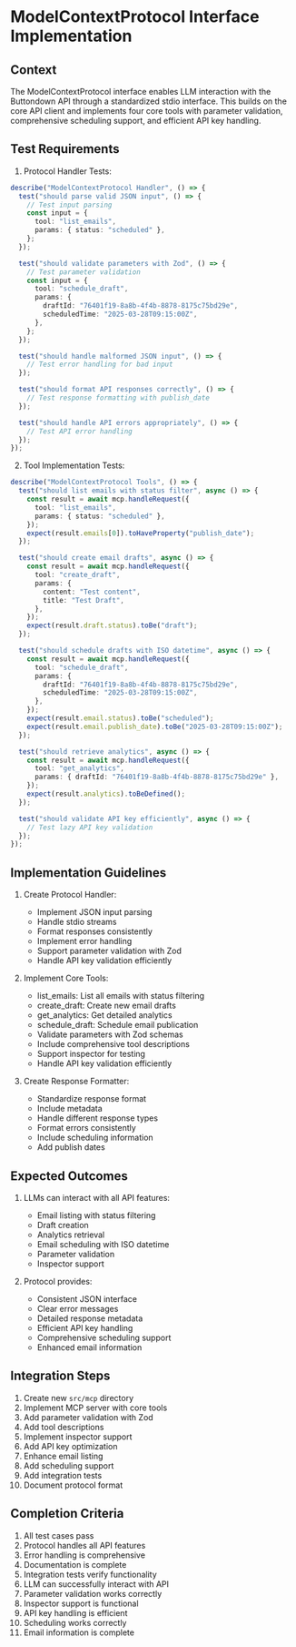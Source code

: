 # ModelContextProtocol Interface Implementation

## Context

The ModelContextProtocol interface enables LLM interaction with the Buttondown API through a standardized stdio interface. This builds on the core API client and implements four core tools with parameter validation, comprehensive scheduling support, and efficient API key handling.

## Test Requirements

1. Protocol Handler Tests:

```typescript
describe("ModelContextProtocol Handler", () => {
  test("should parse valid JSON input", () => {
    // Test input parsing
    const input = {
      tool: "list_emails",
      params: { status: "scheduled" },
    };
  });

  test("should validate parameters with Zod", () => {
    // Test parameter validation
    const input = {
      tool: "schedule_draft",
      params: {
        draftId: "76401f19-8a8b-4f4b-8878-8175c75bd29e",
        scheduledTime: "2025-03-28T09:15:00Z",
      },
    };
  });

  test("should handle malformed JSON input", () => {
    // Test error handling for bad input
  });

  test("should format API responses correctly", () => {
    // Test response formatting with publish_date
  });

  test("should handle API errors appropriately", () => {
    // Test API error handling
  });
});
```

2. Tool Implementation Tests:

```typescript
describe("ModelContextProtocol Tools", () => {
  test("should list emails with status filter", async () => {
    const result = await mcp.handleRequest({
      tool: "list_emails",
      params: { status: "scheduled" },
    });
    expect(result.emails[0]).toHaveProperty("publish_date");
  });

  test("should create email drafts", async () => {
    const result = await mcp.handleRequest({
      tool: "create_draft",
      params: {
        content: "Test content",
        title: "Test Draft",
      },
    });
    expect(result.draft.status).toBe("draft");
  });

  test("should schedule drafts with ISO datetime", async () => {
    const result = await mcp.handleRequest({
      tool: "schedule_draft",
      params: {
        draftId: "76401f19-8a8b-4f4b-8878-8175c75bd29e",
        scheduledTime: "2025-03-28T09:15:00Z",
      },
    });
    expect(result.email.status).toBe("scheduled");
    expect(result.email.publish_date).toBe("2025-03-28T09:15:00Z");
  });

  test("should retrieve analytics", async () => {
    const result = await mcp.handleRequest({
      tool: "get_analytics",
      params: { draftId: "76401f19-8a8b-4f4b-8878-8175c75bd29e" },
    });
    expect(result.analytics).toBeDefined();
  });

  test("should validate API key efficiently", async () => {
    // Test lazy API key validation
  });
});
```

## Implementation Guidelines

1. Create Protocol Handler:

   - Implement JSON input parsing
   - Handle stdio streams
   - Format responses consistently
   - Implement error handling
   - Support parameter validation with Zod
   - Handle API key validation efficiently

2. Implement Core Tools:

   - list_emails: List all emails with status filtering
   - create_draft: Create new email drafts
   - get_analytics: Get detailed analytics
   - schedule_draft: Schedule email publication
   - Validate parameters with Zod schemas
   - Include comprehensive tool descriptions
   - Support inspector for testing
   - Handle API key validation efficiently

3. Create Response Formatter:
   - Standardize response format
   - Include metadata
   - Handle different response types
   - Format errors consistently
   - Include scheduling information
   - Add publish dates

## Expected Outcomes

1. LLMs can interact with all API features:

   - Email listing with status filtering
   - Draft creation
   - Analytics retrieval
   - Email scheduling with ISO datetime
   - Parameter validation
   - Inspector support

2. Protocol provides:
   - Consistent JSON interface
   - Clear error messages
   - Detailed response metadata
   - Efficient API key handling
   - Comprehensive scheduling support
   - Enhanced email information

## Integration Steps

1. Create new `src/mcp` directory
2. Implement MCP server with core tools
3. Add parameter validation with Zod
4. Add tool descriptions
5. Implement inspector support
6. Add API key optimization
7. Enhance email listing
8. Add scheduling support
9. Add integration tests
10. Document protocol format

## Completion Criteria

1. All test cases pass
2. Protocol handles all API features
3. Error handling is comprehensive
4. Documentation is complete
5. Integration tests verify functionality
6. LLM can successfully interact with API
7. Parameter validation works correctly
8. Inspector support is functional
9. API key handling is efficient
10. Scheduling works correctly
11. Email information is complete
